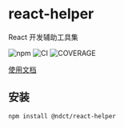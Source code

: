 # react-helper

React 开发辅助工具集

![npm](https://img.shields.io/npm/v/@ndct/react-helper?logo=npm&style=for-the-badge)
![CI](https://img.shields.io/github/workflow/status/nodoccat/react-helper/CI?label=CI&logo=github&style=for-the-badge)
![COVERAGE](https://img.shields.io/codecov/c/github/nodoccat/react-helper?logo=codecov&style=for-the-badge)

[使用文档](https://nodoccat.github.io/react-helper/)

## 安装

```shell
npm install @ndct/react-helper
```

